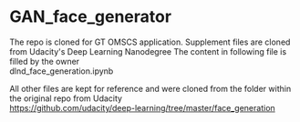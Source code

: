 # GAN_face_generator

The repo is cloned for GT OMSCS application. 
Supplement files are cloned from Udacity's Deep Learning Nanodegree
The content in following file is filled by the owner
<br> dlnd_face_generation.ipynb

All other files are kept for reference and were cloned from the folder within the original repo from Udacity <br>
https://github.com/udacity/deep-learning/tree/master/face_generation
